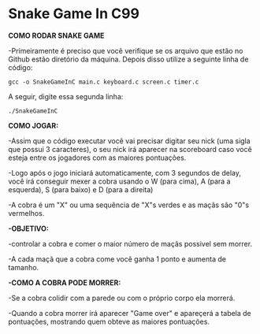 # Snake Game In C99

**COMO RODAR SNAKE GAME**

-Primeiramente é preciso que você verifique se os arquivo que estão no Github estão diretório da máquina. Depois disso utilize a seguinte linha de código:
```
gcc -o SnakeGameInC main.c keyboard.c screen.c timer.c
```

A seguir, digite essa segunda linha:

```
./SnakeGameInC
```

**COMO JOGAR:**

-Assim que o código executar você vai precisar digitar seu nick (uma sigla que possui 3 caracteres), o seu nick irá aparecer na scoreboard caso você esteja entre os jogadores com as maiores pontuações.

-Logo após o jogo iniciará automaticamente, com 3 segundos de delay, você irá conseguir mexer a cobra usando o W (para cima), A (para a esquerda), S (para baixo) e D (para a direita)

-A cobra é um "X" ou uma sequência de "X"s verdes e as maçãs são "0"s vermelhos.

**-OBJETIVO:**

-controlar a cobra e comer o maior número de maçãs possivel sem morrer.

-A cada maçã que a cobra come você ganha 1 ponto e aumenta de tamanho.

**-COMO A COBRA PODE MORRER:**

-Se a cobra colidir com a parede ou com o próprio corpo ela morrerá.

-Quando a cobra morrer irá aparecer "Game over" e apareçerá a tabela de pontuações, mostrando quem obteve as maiores pontuações.


